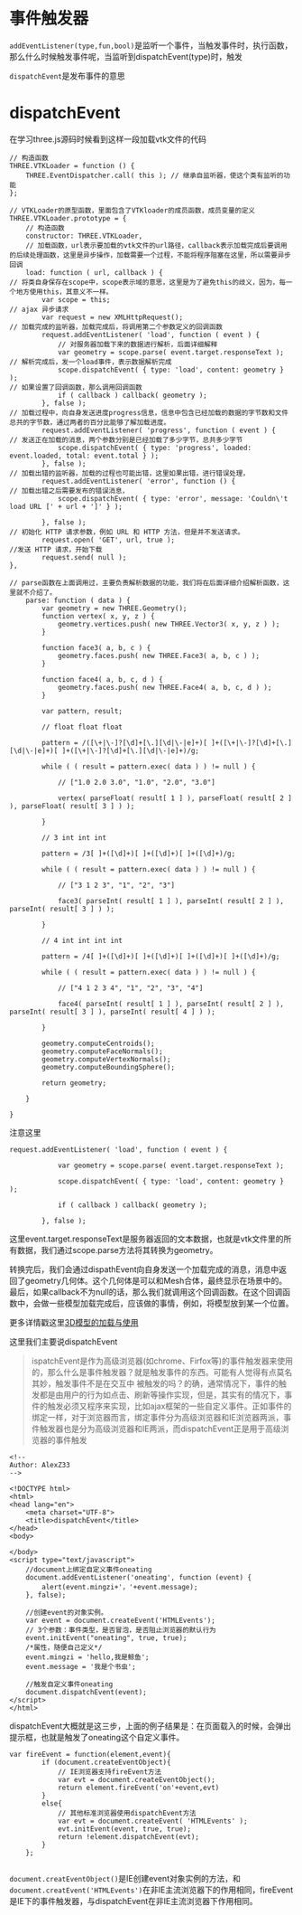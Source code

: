 # 事件触发器
`addEventListener(type,fun,bool)`是监听一个事件，当触发事件时，执行函数，那么什么时候触发事件呢，当监听到dispatchEvent(type)时，触发

`dispatchEvent`是发布事件的意思

# dispatchEvent
在学习three.js源码时候看到这样一段加载vtk文件的代码

```
// 构造函数
THREE.VTKLoader = function () {
    THREE.EventDispatcher.call( this ); // 继承自监听器，使这个类有监听的功能
};

// VTKLoader的原型函数，里面包含了VTKloader的成员函数，成员变量的定义
THREE.VTKLoader.prototype = {
    // 构造函数
    constructor: THREE.VTKLoader,
    // 加载函数，url表示要加载的vtk文件的url路径，callback表示加载完成后要调用的后续处理函数，这里是异步操作，加载需要一个过程，不能将程序阻塞在这里，所以需要异步回调
    load: function ( url, callback ) {
// 将类自身保存在scope中，scope表示域的意思，这里是为了避免this的歧义，因为，每一个地方使用this，其意义不一样。
        var scope = this;
// ajax 异步请求
        var request = new XMLHttpRequest();
// 加载完成的监听器，加载完成后，将调用第二个参数定义的回调函数
        request.addEventListener( 'load', function ( event ) {
            // 对服务器加载下来的数据进行解析，后面详细解释
            var geometry = scope.parse( event.target.responseText );
// 解析完成后，发一个load事件，表示数据解析完成
            scope.dispatchEvent( { type: 'load', content: geometry } );
// 如果设置了回调函数，那么调用回调函数
            if ( callback ) callback( geometry );
        }, false );
// 加载过程中，向自身发送进度progress信息，信息中包含已经加载的数据的字节数和文件总共的字节数，通过两者的百分比能够了解加载进度。
        request.addEventListener( 'progress', function ( event ) {
// 发送正在加载的消息，两个参数分别是已经加载了多少字节，总共多少字节
            scope.dispatchEvent( { type: 'progress', loaded: event.loaded, total: event.total } );
        }, false );
// 加载出错的监听器，加载的过程也可能出错，这里如果出错，进行错误处理，
        request.addEventListener( 'error', function () {
// 加载出错之后需要发布的错误消息，
            scope.dispatchEvent( { type: 'error', message: 'Couldn\'t load URL [' + url + ']' } );

        }, false );
// 初始化 HTTP 请求参数，例如 URL 和 HTTP 方法，但是并不发送请求。
        request.open( 'GET', url, true );
//发送 HTTP 请求，开始下载
        request.send( null );
},

// parse函数在上面调用过，主要负责解析数据的功能，我们将在后面详细介绍解析函数，这里就不介绍了。
    parse: function ( data ) {
        var geometry = new THREE.Geometry();
        function vertex( x, y, z ) {
            geometry.vertices.push( new THREE.Vector3( x, y, z ) );
        }

        function face3( a, b, c ) {
            geometry.faces.push( new THREE.Face3( a, b, c ) );
        }

        function face4( a, b, c, d ) {
            geometry.faces.push( new THREE.Face4( a, b, c, d ) );
        }

        var pattern, result;

        // float float float

        pattern = /([\+|\-]?[\d]+[\.][\d|\-|e]+)[ ]+([\+|\-]?[\d]+[\.][\d|\-|e]+)[ ]+([\+|\-]?[\d]+[\.][\d|\-|e]+)/g;

        while ( ( result = pattern.exec( data ) ) != null ) {

            // ["1.0 2.0 3.0", "1.0", "2.0", "3.0"]

            vertex( parseFloat( result[ 1 ] ), parseFloat( result[ 2 ] ), parseFloat( result[ 3 ] ) );

        }

        // 3 int int int

        pattern = /3[ ]+([\d]+)[ ]+([\d]+)[ ]+([\d]+)/g;

        while ( ( result = pattern.exec( data ) ) != null ) {

            // ["3 1 2 3", "1", "2", "3"]

            face3( parseInt( result[ 1 ] ), parseInt( result[ 2 ] ), parseInt( result[ 3 ] ) );

        }

        // 4 int int int int

        pattern = /4[ ]+([\d]+)[ ]+([\d]+)[ ]+([\d]+)[ ]+([\d]+)/g;

        while ( ( result = pattern.exec( data ) ) != null ) {

            // ["4 1 2 3 4", "1", "2", "3", "4"]

            face4( parseInt( result[ 1 ] ), parseInt( result[ 2 ] ), parseInt( result[ 3 ] ), parseInt( result[ 4 ] ) );

        }

        geometry.computeCentroids();
        geometry.computeFaceNormals();
        geometry.computeVertexNormals();
        geometry.computeBoundingSphere();

        return geometry;

    }

}
```
注意这里

```
request.addEventListener( 'load', function ( event ) {

            var geometry = scope.parse( event.target.responseText );

            scope.dispatchEvent( { type: 'load', content: geometry } );

            if ( callback ) callback( geometry );

        }, false );

```

这里event.target.responseText是服务器返回的文本数据，也就是vtk文件里的所有数据，我们通过scope.parse方法将其转换为geometry。

转换完后，我们会通过dispathEvent向自身发送一个加载完成的消息，消息中返回了geometry几何体。这个几何体是可以和Mesh合体，最终显示在场景中的。
最后，如果callback不为null的话，那么我们就调用这个回调函数。在这个回调函数中，会做一些模型加载完成后，应该做的事情，例如，将模型放到某一个位置。

更多详情戳这里[3D模型的加载与使用](http://www.hewebgl.com/article/getarticle/126)

这里我们主要说dispatchEvent
> ispatchEvent是作为高级浏览器(如chrome、Firfox等)的事件触发器来使用的，那么什么是事件触发器？就是触发事件的东西。可能有人觉得有点莫名其妙，触发事件不是在交互中 被触发的吗？的确，通常情况下，事件的触发都是由用户的行为如点击、刷新等操作实现，但是，其实有的情况下，事件的触发必须又程序来实现，比如ajax框架的一些自定义事件。正如事件的绑定一样，对于浏览器而言，绑定事件分为高级浏览器和IE浏览器两派，事件触发器也是分为高级浏览器和IE两派，而dispatchEvent正是用于高级浏览器的事件触发



```
<!-- 
Author: AlexZ33
--> 
 
<!DOCTYPE html>  
<html>  
<head lang="en">  
    <meta charset="UTF-8">  
    <title>dispatchEvent</title>  
</head>  
<body>  
  
</body>  
<script type="text/javascript">  
    //document上绑定自定义事件oneating  
    document.addEventListener('oneating', function (event) {  
        alert(event.mingzi+'，'+event.message);  
    }, false);  
  
    //创建event的对象实例。  
    var event = document.createEvent('HTMLEvents');  
    // 3个参数：事件类型，是否冒泡，是否阻止浏览器的默认行为  
    event.initEvent("oneating", true, true);  
    /*属性，随便自己定义*/  
    event.mingzi = 'hello,我是鲸鱼';  
    event.message = '我是个书虫';  
  
    //触发自定义事件oneating  
    document.dispatchEvent(event);  
</script>  
</html>  

```


dispatchEvent大概就是这三步，上面的例子结果是：在页面载入的时候，会弹出提示框，也就是触发了oneating这个自定义事件。

```
var fireEvent = function(element,event){  
        if (document.createEventObject){  
            // IE浏览器支持fireEvent方法  
            var evt = document.createEventObject();  
            return element.fireEvent('on'+event,evt)  
        }  
        else{  
            // 其他标准浏览器使用dispatchEvent方法  
            var evt = document.createEvent( 'HTMLEvents' );  
            evt.initEvent(event, true, true);  
            return !element.dispatchEvent(evt);  
        }  
    }; 


```

`document.creatEventObject()`是IE创建event对象实例的方法，和`document.creatEvent('HTMLEvents')`在非IE主流浏览器下的作用相同，fireEvent是IE下的事件触发器，与dispatchEvent在非IE主流浏览器下作用相同。




